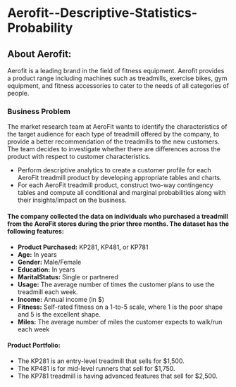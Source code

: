 # Aerofit--Descriptive-Statistics-Probability

## About Aerofit:

Aerofit is a leading brand in the field of fitness equipment. Aerofit provides a product range including machines such as treadmills, exercise bikes, gym equipment, and fitness accessories to cater to the needs of all categories of people.


### Business Problem 

The market research team at AeroFit wants to identify the characteristics of the target audience for each type of treadmill offered by the company, to provide a better recommendation of the treadmills to the new customers. The team decides to investigate whether there are differences across the product with respect to customer characteristics.

- Perform descriptive analytics to create a customer profile for each AeroFit treadmill product by developing appropriate tables and charts.
- For each AeroFit treadmill product, construct two-way contingency tables and compute all conditional and marginal probabilities along with their insights/impact on the business.


#### The company collected the data on individuals who purchased a treadmill from the AeroFit stores during the prior three months. The dataset has the following features:

- **Product Purchased:**	KP281, KP481, or KP781
- **Age:**	In years
- **Gender:**	Male/Female
- **Education:**	In years
- **MaritalStatus:**	Single or partnered
- **Usage:**	The average number of times the customer plans to use the treadmill each week.
- **Income:**	Annual income (in $)
- **Fitness:**	Self-rated fitness on a 1-to-5 scale, where 1 is the poor shape and 5 is the excellent shape.
- **Miles:**	The average number of miles the customer expects to walk/run each week

#### Product Portfolio:
  - The KP281 is an entry-level treadmill that sells for $1,500.
  - The KP481 is for mid-level runners that sell for $1,750.
  - The KP781 treadmill is having advanced features that sell for $2,500.
